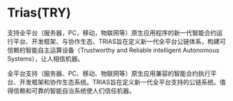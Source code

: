 # 

# Trias(TRY)

支持全平台（服务器，PC，移动，物联网等）原生应用程序的新一代智能合约运行平台、开发框架、与协作生态、TRIAS旨在定义新一代全平台公链体系，构建可信赖的智能自主运算设备（Trustworthy and Reliable intelligent Autonomous Systems），让人相信机器。

全平台支持（服务器、PC、移动、物联网等）原生应用兼容的智能合约执行平台、开发框架和协作生态系统。TRIAS旨在定义新一代全平台支持的公链系统。值得信赖和可靠的智能自治系统使人们信任机器。



